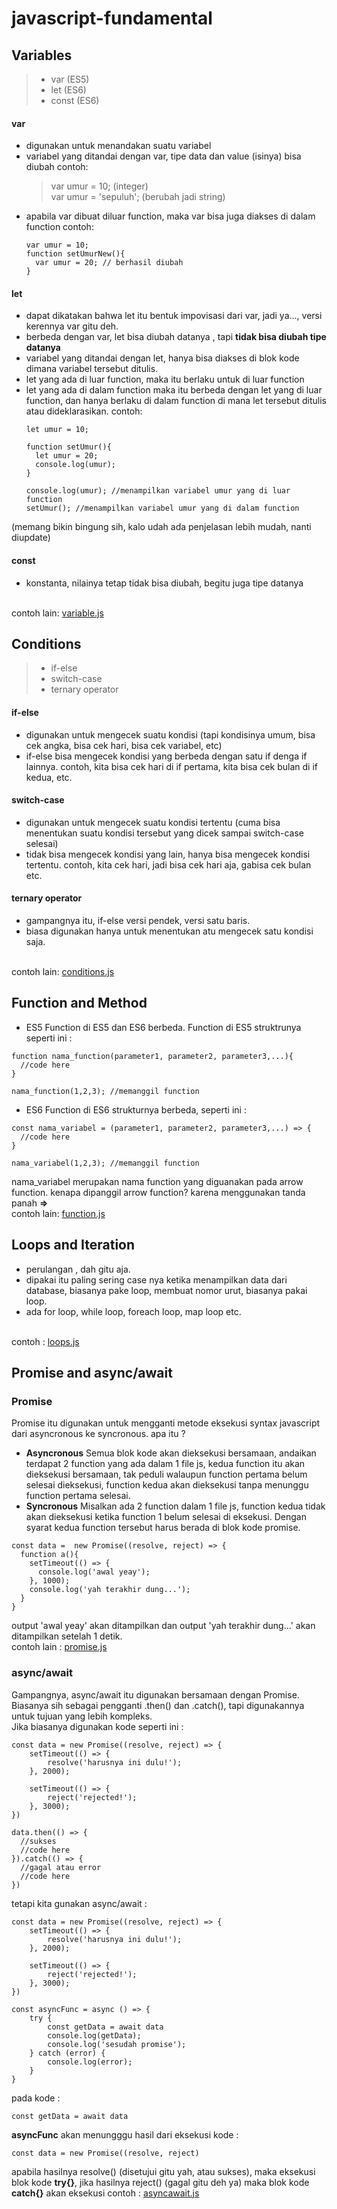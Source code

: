 # javascript-fundamental

## Variables
> - var (ES5) <br>
> - let (ES6) <br>
> - const (ES6) <br>

#### var
- digunakan untuk menandakan suatu variabel
- variabel yang ditandai dengan var, tipe data dan value (isinya) bisa diubah
  contoh: 
  > var umur = 10; (integer) <br>
  > var umur = 'sepuluh'; (berubah jadi string)
- apabila var dibuat diluar function, maka var bisa juga diakses di dalam function
  contoh:
  ```
  var umur = 10;
  function setUmurNew(){
    var umur = 20; // berhasil diubah
  }
  ```
#### let
- dapat dikatakan bahwa let itu bentuk impovisasi dari var, jadi ya..., versi kerennya var gitu deh.
- berbeda dengan var, let bisa diubah datanya , tapi <b>tidak bisa diubah tipe datanya</b>
- variabel yang ditandai dengan let, hanya bisa diakses di blok kode dimana variabel tersebut ditulis.
- let yang ada di luar function, maka itu berlaku untuk di luar function
- let yang ada di dalam function maka itu berbeda dengan let yang di luar function, dan hanya berlaku di dalam function di mana let tersebut ditulis atau dideklarasikan.
  contoh:
  ```
  let umur = 10;

  function setUmur(){
    let umur = 20;
    console.log(umur);
  }

  console.log(umur); //menampilkan variabel umur yang di luar function
  setUmur(); //menampilkan variabel umur yang di dalam function
  ```
 (memang bikin bingung sih, kalo udah ada penjelasan lebih mudah, nanti diupdate)

#### const
- konstanta, nilainya tetap tidak bisa diubah, begitu juga tipe datanya
 <br>
 contoh lain: <a href="https://github.com/rifanid98/arkademy-rangkuman-materi/tree/master/introduction/variable.js">variable.js</a>

## Conditions
> - if-else <br>
> - switch-case <br>
> - ternary operator <br>

#### if-else
- digunakan untuk mengecek suatu kondisi (tapi kondisinya umum, bisa cek angka, bisa cek hari, bisa cek variabel, etc)
- if-else bisa mengecek kondisi yang berbeda dengan satu if denga if lainnya. contoh, kita bisa cek hari di if pertama, kita bisa cek bulan di if kedua, etc.
#### switch-case
- digunakan untuk mengecek suatu kondisi tertentu (cuma bisa menentukan suatu kondisi tersebut yang dicek sampai switch-case selesai)
- tidak bisa mengecek kondisi yang lain, hanya bisa mengecek kondisi tertentu. contoh, kita cek hari, jadi bisa cek hari aja, gabisa cek bulan etc.
#### ternary operator
- gampangnya itu, if-else versi pendek, versi satu baris.
- biasa digunakan hanya untuk menentukan atu mengecek satu kondisi saja.
<br>
contoh lain: <a href="https://github.com/rifanid98/arkademy-rangkuman-materi/tree/master/introduction/conditions.js">conditions.js</a>

## Function and Method
- ES5
Function di ES5 dan ES6 berbeda. 
Function di ES5 struktrunya seperti ini :
```
function nama_function(parameter1, parameter2, parameter3,...){
  //code here
}

nama_function(1,2,3); //memanggil function
```
- ES6
Function di ES6 strukturnya berbeda, seperti ini :
```
const nama_variabel = (parameter1, parameter2, parameter3,...) => {
  //code here
}

nama_variabel(1,2,3); //memanggil function
```
nama_variabel merupakan nama function yang diguanakan pada arrow function.
kenapa dipanggil arrow function? karena menggunakan tanda panah <b>=></b>
<br>
contoh lain: <a href="https://github.com/rifanid98/arkademy-rangkuman-materi/tree/master/introduction/function.js">function.js</a>

## Loops and Iteration
- perulangan , dah gitu aja.
- dipakai itu paling sering case nya ketika menampilkan data dari database, biasanya pake loop, membuat nomor urut, biasanya pakai loop.
- ada for loop, while loop, foreach loop, map loop etc.
<br>
contoh : <a href="https://github.com/rifanid98/arkademy-rangkuman-materi/tree/master/introduction/loops.js">loops.js</a>

## Promise and async/await
### Promise
Promise itu digunakan untuk mengganti metode eksekusi syntax javascript dari asyncronous ke syncronous.
apa itu ?
- <b>Asyncronous</b>
Semua blok kode akan dieksekusi bersamaan, andaikan terdapat 2 function yang ada dalam 1 file js, kedua function itu akan dieksekusi bersamaan, tak peduli walaupun function pertama belum selesai dieksekusi, function kedua akan dieksekusi tanpa menunggu function pertama selesai.
- <b>Syncronous</b>
Misalkan ada 2 function dalam 1 file js, function kedua tidak akan dieksekusi ketika function 1 belum selesai di eksekusi. Dengan syarat kedua function tersebut harus berada di blok kode promise.
```
const data =  new Promise((resolve, reject) => {
  function a(){
    setTimeout(() => {
      console.log('awal yeay');
    }, 1000);
    console.log('yah terakhir dung...');
  }
}
```
output 'awal yeay' akan ditampilkan dan output 'yah terakhir dung...' akan ditampilkan setelah 1 detik.
<br>
contoh lain : <a href="https://github.com/rifanid98/arkademy-rangkuman-materi/tree/master/introduction/promise.js">promise.js</a>

### async/await
Gampangnya, async/await itu digunakan bersamaan dengan Promise. Biasanya sih sebagai pengganti .then() dan .catch(), tapi digunakannya untuk tujuan yang lebih kompleks.
<br>
Jika biasanya digunakan kode seperti ini :
```
const data = new Promise((resolve, reject) => {
    setTimeout(() => {
        resolve('harusnya ini dulu!');
    }, 2000);

    setTimeout(() => {
        reject('rejected!');
    }, 3000);
})

data.then(() => {
  //sukses
  //code here
}).catch(() => {
  //gagal atau error
  //code here
})
```
tetapi kita gunakan async/await :
```
const data = new Promise((resolve, reject) => {
    setTimeout(() => {
        resolve('harusnya ini dulu!');
    }, 2000);

    setTimeout(() => {
        reject('rejected!');
    }, 3000);
})

const asyncFunc = async () => {
    try {
        const getData = await data
        console.log(getData);
        console.log('sesudah promise');
    } catch (error) {
        console.log(error);
    }
}
```
pada kode :
```
const getData = await data
```
<b>asyncFunc</b> akan menungggu hasil dari eksekusi kode :
```
const data = new Promise((resolve, reject)
```
apabila hasilnya resolve() (disetujui gitu yah, atau sukses), maka eksekusi blok kode <b>try{}</b>, jika hasilnya reject() (gagal gitu deh ya) maka blok kode <b>catch{}</b> akan eksekusi
contoh : <a href="https://github.com/rifanid98/arkademy-rangkuman-materi/tree/master/introduction/asyncawait.js">asyncawait.js</a>